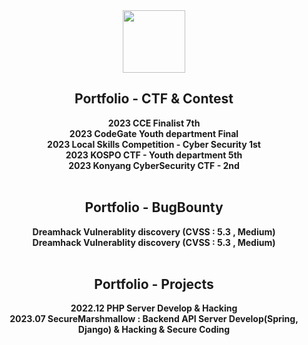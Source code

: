 <div align="center">
<img src="https://blog.kakaocdn.net/dn/cgkUIV/btqRqcabOMh/iSwGFjqyYk5pidLEb8K641/img.png" style="width:100px;height:100px;">

## Portfolio - CTF & Contest
**2023 CCE Finalist 7th** <br>
**2023 CodeGate Youth department Final** <br>
**2023 Local Skills Competition - Cyber Security 1st** <br>
**2023 KOSPO CTF - Youth department 5th** <br> 
**2023 Konyang CyberSecurity CTF - 2nd** 
<br><br>

## Portfolio - BugBounty
**Dreamhack Vulnerablity discovery (CVSS : 5.3 , Medium)** <br>
**Dreamhack Vulnerablity discovery (CVSS : 5.3 , Medium)**
<br><br>

## Portfolio - Projects
**2022.12 PHP Server Develop & Hacking** <br>
**2023.07 SecureMarshmallow : Backend API Server Develop(Spring, Django) & Hacking & Secure Coding**
